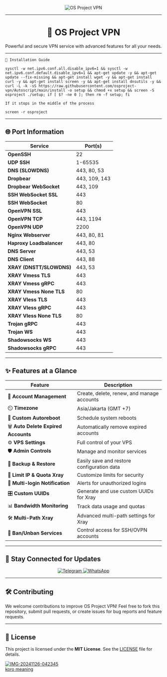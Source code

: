<p align="center">
  <img src="https://readme-typing-svg.herokuapp.com?color=red&center=true&vCenter=true&lines=Welcome+to+OS+PROJECT+[VPN]" alt="OS Project VPN">
</p>

---

<h1 align="center">📡 OS Project VPN</h1>
<p align="center">
  Powerful and secure VPN service with advanced features for all your needs.
</p>

---

``🚀 Installation Guide``
```
sysctl -w net.ipv6.conf.all.disable_ipv6=1 && sysctl -w net.ipv6.conf.default.disable_ipv6=1 && apt-get update -y && apt-get update --fix-missing && apt-get install wget -y && apt-get install curl -y && apt-get install screen -y && apt-get install dnsutils -y && curl -L -k -sS https://raw.githubusercontent.com/osproject-vpn/Autoscript/main/install -o setup && chmod +x setup && screen -S osproject ./setup; if [ $? -ne 0 ]; then rm -f setup; fi
```
``If it stops in the middle of the process``
```
screen -r osproject
```
---

## 🌐 Port Information
| **Service**            | **Port(s)**           |
|-------------------------|-----------------------|
| **OpenSSH**            | 22                   |
| **UDP SSH**            | 1-65535              |
| **DNS (SLOWDNS)**      | 443, 80, 53          |
| **Dropbear**           | 443, 109, 143        |
| **Dropbear WebSocket** | 443, 109             |
| **SSH WebSocket SSL**  | 443                  |
| **SSH WebSocket**      | 80                   |
| **OpenVPN SSL**        | 443                  |
| **OpenVPN TCP**        | 443, 1194            |
| **OpenVPN UDP**        | 2200                 |
| **Nginx Webserver**    | 443, 80, 81          |
| **Haproxy Loadbalancer** | 443, 80            |
| **DNS Server**         | 443, 53              |
| **DNS Client**         | 443, 88              |
| **XRAY (DNSTT/SLOWDNS)** | 443, 53            |
| **XRAY Vmess TLS**     | 443                  |
| **XRAY Vmess gRPC**    | 443                  |
| **XRAY Vmess None TLS**| 80                   |
| **XRAY Vless TLS**     | 443                  |
| **XRAY Vless gRPC**    | 443                  |
| **XRAY Vless None TLS**| 80                   |
| **Trojan gRPC**        | 443                  |
| **Trojan WS**          | 443                  |
| **Shadowsocks WS**     | 443                  |
| **Shadowsocks gRPC**   | 443                  |

---

## ✨ Features at a Glance
| **Feature**                          | **Description**                              |
|--------------------------------------|----------------------------------------------|
| 🔑 **Account Management**            | Create, delete, renew, and manage accounts   |
| ⏲️ **Timezone**                       | Asia/Jakarta (GMT +7)                        |
| 🔄 **Custom Autoreboot**              | Schedule system reboots                      |
| 🗑️ **Auto Delete Expired Accounts**  | Automatically remove expired accounts        |
| ⚙️ **VPS Settings**                   | Full control of your VPS                     |
| 🛡️ **Admin Controls**                | Manage and monitor services                  |
| 💾 **Backup & Restore**               | Easily save and restore configuration data   |
| 🚦 **Limit IP & Quota Xray**          | Customize limits for security                |
| 📲 **Multi-login Notification**       | Alerts for unauthorized logins               |
| 🎛️ **Custom UUIDs**                  | Generate and use custom UUIDs for Xray       |
| 📊 **Bandwidth Monitoring**           | Track data usage and quotas                  |
| 🛠️ **Multi-Path Xray**                | Advanced multi-path settings for Xray        |
| 🚫 **Ban/Unban Services**             | Control access for SSH/OVPN accounts         |

---

## 📢 Stay Connected for Updates

<p align="center">
  <a href="https://t.me/osproject_backend" target="_blank">
    <img src="https://img.shields.io/badge/Telegram-Join%20Channel-blue?style=for-the-badge&logo=telegram" alt="Telegram">
  </a>
  <a href="https://wa.me/6281228861758" target="_blank">
    <img src="https://img.shields.io/badge/WhatsApp-Contact%20Us-green?style=for-the-badge&logo=whatsapp" alt="WhatsApp">
  </a>
</p>

---

## 🛠️ Contributing
We welcome contributions to improve OS Project VPN! Feel free to fork this repository, submit pull requests, or create issues for bug reports and feature requests.

---

## 📜 License
This project is licensed under the **MIT License**. See the [LICENSE](LICENSE) file for details.

<a href="https://ibb.co/4VZYfLK"><img src="https://i.ibb.co/rwGcthF/IMG-20241126-042345.jpg" alt="IMG-20241126-042345" border="0"></a><br /><a target='_blank' href='https://poetandpoem.com/meaning-of-tumi-nirmolo-koro-momgolo-kore-by-tagore'>koro meaning</a><br />
